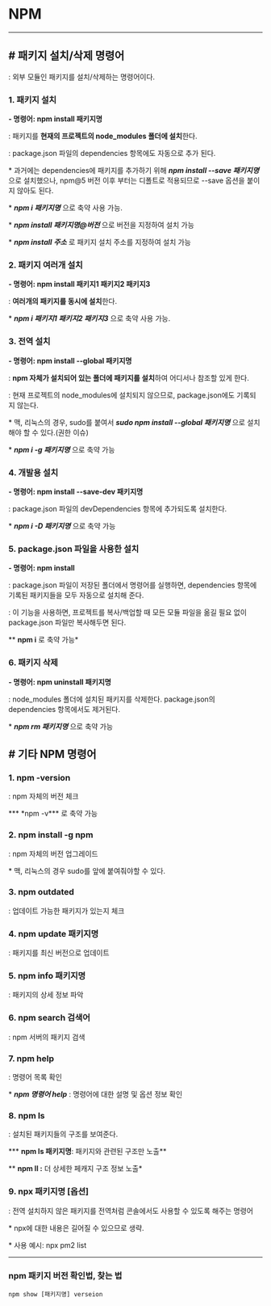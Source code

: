 # NPM

---

## **# 패키지 설치/삭제 명령어**

: 외부 모듈인 패키지를 설치/삭제하는 명령어이다.

### **1. 패키지 설치**

**- 명령어: npm install 패키지명**  

: 패키지를 **현재의 프로젝트의 node_modules 폴더에 설치**한다.

: package.json 파일의 dependencies 항목에도 자동으로 추가 된다.

\* 과거에는 dependencies에 패키지를 추가하기 위해 ***npm install --save 패키지명*** 으로 설치했으나, npm@5 버전 이후 부터는 디폴트로 적용되므로 --save 옵션을 붙이지 않아도 된다.

\* ***npm i 패키지명*** 으로 축약 사용 가능.

\* ***npm install 패키지명@버전*** 으로 버전을 지정하여 설치 가능

\* ***npm install 주소*** 로 패키지 설치 주소를 지정하여 설치 가능

###  

### **2. 패키지 여러개 설치**

**- 명령어: npm install 패키지1 패키지2 패키지3** 

: **여러개의 패키지를 동시에 설치**한다.

\* ***npm i 패키지1  패키지2 패키지3*** 으로 축약 사용 가능.

###  

### **3. 전역 설치**

**- 명령어: npm install --global 패키지명** 

: **npm 자체가 설치되어 있는 폴더에 패키지를 설치**하여 어디서나 참조할 있게 한다.

: 현재 프로젝트의 node_modules에 설치되지 않으므로, package.json에도 기록되지 않는다.

\* 맥, 리눅스의 경우, sudo를 붙여서 ***sudo npm install --global 패키지명*** 으로 설치해야 할 수 있다.(권한 이슈)

\* ***npm i -g 패키지명*** 으로 축약 가능

 

### **4. 개발용 설치**

**- 명령어: npm install --save-dev 패키지명** 

: package.json 파일의 devDependencies 항목에 추가되도록 설치한다.

\* ***npm i -D 패키지명*** 으로 축약 가능

###  

### **5. package.json 파일을 사용한 설치**

**- 명령어: npm install** 

: package.json 파일이 저장된 폴더에서 명령어를 실행하면, dependencies 항목에 기록된 패키지들을 모두 자동으로 설치해 준다.

: 이 기능을 사용하면, 프로젝트를 복사/백업할 때 모든 모듈 파일을 옮길 필요 없이 package.json 파일만 복사해두면 된다.

** **npm i** 로 축약 가능*

 

### **6. 패키지 삭제**

**- 명령어: npm uninstall 패키지명** 

: node_modules 폴더에 설치된 패키지를 삭제한다. package.json의 dependencies 항목에서도 제거된다.

\* ***npm rm 패키지명*** 으로 축약 가능

## **# 기타 NPM 명령어**

### **1. npm -version** 

: npm 자체의 버전 체크

*** \*npm -v\*** 로 축약 가능

 

### **2. npm install -g npm** 

: npm 자체의 버전 업그레이드

\* 맥, 리눅스의 경우 sudo를 앞에 붙여줘야할 수 있다.

 

### **3. npm outdated** 

: 업데이트 가능한 패키지가 있는지 체크

 

### **4. npm update 패키지명** 

: 패키지를 최신 버전으로 업데이트

 

### **5. npm info 패키지명** 

: 패키지의 상세 정보 파악

 

### **6. npm search 검색어** 

: npm 서버의 패키지 검색

 

### **7. npm help** 

: 명령어 목록 확인

\* ***npm 명령어 help*** : 명령어에 대한 설명 및 옵션 정보 확인

 

### **8. npm ls** 

: 설치된 패키지들의 구조를 보여준다.

*** **npm ls 패키지명**: 패키지와 관련된 구조만 노출**

** **npm ll :** 더 상세한 페캐지 구조 정보 노출*

 

### **9. npx 패키지명 [옵션]** 

: 전역 설치하지 않은 패키지를 전역처럼 콘솔에서도 사용할 수 있도록 해주는 명령어

\* npx에 대한 내용은 길어질 수 있으므로 생략.

\* 사용 예시: npx pm2 list

---

### npm 패키지 버전 확인법, 찾는 법

```
npm show [패키지명] verseion